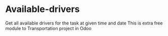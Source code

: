 # Available-drivers
Get all available drivers for the task at given time and date
This is extra free module to Transportation project in Odoo 
